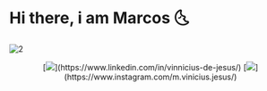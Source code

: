 # Hi there, i am Marcos :last_quarter_moon_with_face:

![2](https://user-images.githubusercontent.com/57817746/100011721-e6867e80-2db0-11eb-83db-a3969adad078.gif)
<p align="center">
[<img src="https://img.shields.io/badge/linkedin-%230077B5.svg?&style=for-the-badge&logo=linkedin&logoColor=white" />](https://www.linkedin.com/in/vinnicius-de-jesus/) [<img src = "https://img.shields.io/badge/instagram-%23E4405F.svg?&style=for-the-badge&logo=instagram&logoColor=white">](https://www.instagram.com/m.vinicius.jesus/)
</p>
